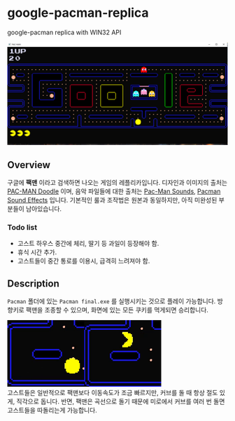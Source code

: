 # google-pacman-replica
google-pacman replica with WIN32 API

<img src='https://github.com/teumal/google-pacman-replica/blob/main/pacman%20screenshot.PNG?raw=true'></img>

## Overview
구글에 **팩맨** 이라고 검색하면 나오는 게임의 레플리카입니다. 디자인과 이미지의 출처는 [PAC-MAN Doodle](https://www.google.com/search?q=%ED%8C%A9%EB%A7%A8&sxsrf=AJOqlzXBLCsyMjlyfYBAdCktiTSromhGOQ%3A1675050104488&source=hp&ei=eDzXY5qqG5vw4-EPz-mc4As&iflsig=AK50M_UAAAAAY9dKiHjFIRKgkVezUuriGxuUGaxih4ap&oq=&gs_lcp=Cgdnd3Mtd2l6EAMYAzIHCCMQ6gIQJzIHCCMQ6gIQJzIHCCMQ6gIQJzIHCCMQ6gIQJzIHCCMQ6gIQJzIHCCMQ6gIQJzIHCCMQ6gIQJzIHCCMQ6gIQJzIHCCMQ6gIQJzIHCCMQ6gIQJ1AAWABg7hRoAXAAeACAAQCIAQCSAQCYAQCwAQo&sclient=gws-wiz) 이며, 음악 파일들에 대한 출처는  [Pac-Man Sounds](https://www.classicgaming.cc/classics/pac-man/sounds),  [Pacman Sound Effects](http://soundfxcenter.com/sound_effect/search.php?sfx=Pacman) 입니다. 기본적인 룰과 조작법은 원본과 동일하지만, 아직 미완성된 부분들이 남아있습니다. 

### Todo list
- 고스트 하우스 중간에 체리, 딸기 등 과일이 등장해야 함.
- 휴식 시간 추가.
- 고스트들이 중간 통로를 이용시, 급격히 느려져야 함.

## Description
``Pacman`` 폴더에 있는 ``Pacman final.exe`` 를 실행시키는 것으로 플레이 가능합니다. 방향키로 팩맨을 조종할 수 있으며, 화면에 있는 모든 쿠키를 먹게되면 승리합니다. 

<img src="https://github.com/teumal/google-pacman-replica/blob/main/ezgif.com-gif-maker.gif?raw=true"></img><img src="https://github.com/teumal/google-pacman-replica/blob/main/ghost%20curve%20to.gif?raw=true"></img><br>
고스트들은 일반적으로 팩맨보다 이동속도가 조금 빠르지만, 커브를 돌 때 항상 절도 있게, 직각으로 돕니다. 반면, 팩맨은 곡선으로 돌기 때문에 미로에서 커브를 여러 번 돌면 고스트들을 따돌리는게 가능합니다. 




